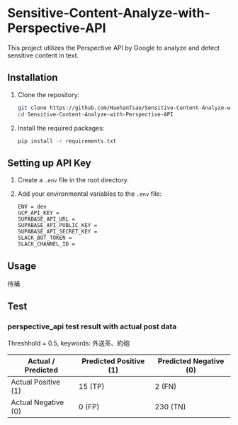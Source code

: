 # Sensitive-Content-Analyze-with-Perspective-API

This project utilizes the Perspective API by Google to analyze and detect sensitive content in text.

## Installation

1. Clone the repository:

    ```bash
    git clone https://github.com/HaohanTsao/Sensitive-Content-Analyze-with-Perspective-API.git
    cd Sensitive-Content-Analyze-with-Perspective-API
    ```

2. Install the required packages:

    ```bash
    pip install -r requirements.txt
    ```

## Setting up API Key

1. Create a `.env` file in the root directory.

2. Add your environmental variables to the `.env` file:

    ```env
    ENV = dev
    GCP_API_KEY =
    SUPABASE_API_URL = 
    SUPABASE_API_PUBLIC_KEY = 
    SUPABASE_API_SECRET_KEY = 
    SLACK_BOT_TOKEN = 
    SLACK_CHANNEL_ID = 
    ```
    
## Usage
待補

## Test
### perspective_api test result with actual post data
Threshhold = 0.5, keywords: 外送茶、約砲

| Actual / Predicted | Predicted Positive (1) | Predicted Negative (0) |
|--------------------|------------------------|------------------------|
| Actual Positive (1) | 15 (TP)                | 2 (FN)                 |
| Actual Negative (0) | 0 (FP)                 | 230 (TN)               |

